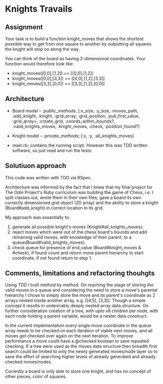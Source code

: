 # **Knights Travails**

## Assignment

Your task is to build a function knight_moves that shows the shortest possible way to get from one square to another by outputting all squares the knight will stop on along the way.

You can think of the board as having 2-dimensional coordinates. Your function would therefore look like:

- knight_moves([0,0],[1,2]) == [[0,0],[1,2]]
- knight_moves([0,0],[3,3]) == [[0,0],[1,2],[3,3]]
- knight_moves([3,3],[0,0]) == [[3,3],[1,2],[0,0]]

## Architecture

- Board model – _:public_methods_; [:x_size, :y_size, :moves_path, :add_knight, :knight, :grid_array, :grid_position, :pull_first_value, :grid_array=, :create_grid, :coords_within_bounds?, :valid_knights_moves, :knight_moves, :check, :position_found?]

- Knight model – _:private_methods_; [:x, :y, :all_knights_moves]

- main.rb; contains the running script. However this was TDD written software, so just read and run the tests.

## Solutiuon approach

This code was written with TDD via RSpec.

Architecture was informed by the fact that I knew that my final project for The Odin Project's Ruby curriculum was building the game of Chess, i.e. I split classes out, wrote them in their own files, gave a board its own correctly dimensioned grid object (2D array) and the ability to store a knight (Board#add_knight) in correct location in its grid.

My approach was essentially to:
1. generate all possible knight's moves (Knight#all_knights_moves).
2. reject moves which were out of the chess board's bounds and add remaining valid moves, with knowledge of their parent, to a queue(Board#valid_knights_moves).
3. check queue for presence of end_value (Board#knight_moves & #check), if found count and return move parent hierarchy to start coordinate, if not found return to step 1.

## Comments, limitations and refactoring thouhgts

Using TDD I built method by method. On reaching the stage of storing the valid moves in a queue and considering the need to store a move's parental hierarchy I chose to simply store the move and its parent's coordinate as 2 arrays nested inside another array, e.g. [[4,5], [3,3]]. Though a simple concept it results in undesirably deeply nested array data structure. On further consideration creation of a tree, with upto x8 children per node, with each node holding a parent variable, would be a neater data construct.

In the current implementation every single move coordinate in the queue array needs to be checked on each iteration of viable next moves, and all moves get checked over again on the next iteration. To improve performance a move could have a @checked boolean to save repeated checking. If a tree were used as the moves data structure then breadth first search could be limited to only the newly generated moves/node layer so to save the effort of searching higher levels of already generated and already checked moves/nodes.

Currently a board is only able to store one knight, and has no concept of other pieces, color of squares.